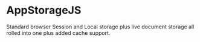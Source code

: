 # AppStorageJS

Standard browser Session and Local storage plus live document storage all rolled into one plus added cache support.